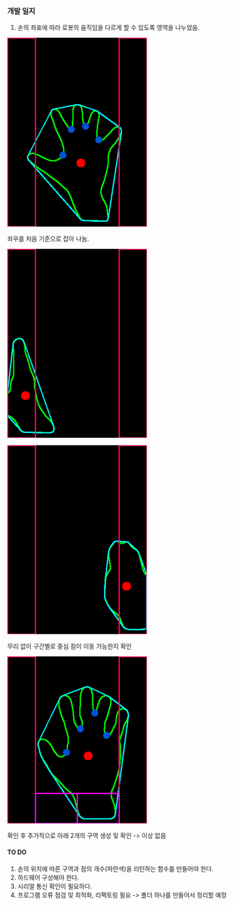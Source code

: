### 개발 일지

1. 손의 좌표에 따라 로봇의 움직임을 다르게 할 수 있도록 영역을 나누었음.

![](../img/201909201.png)

좌우를 처음 기준으로 잡아 나눔.

![](../img/201909202.png)

![](../img/201909203.png)

무리 없이 구간별로 중심 점이 이동 가능한지 확인

![](../img/201909204.png)

확인 후 추가적으로 아래 2개의 구역 생성 및 확인 -> 이상 없음

#### TO DO

1. 손의 위치에 따른 구역과 점의 개수(파란색)을 리턴하는 함수를 만들어야 한다.
2. 하드웨어 구성해야 한다.
3. 시리얼 통신 확인이 필요하다.
4. 프로그램 오류 점검 및 최적화, 리펙토링 필요 -> 폴더 하나를 만들어서 정리할 예정